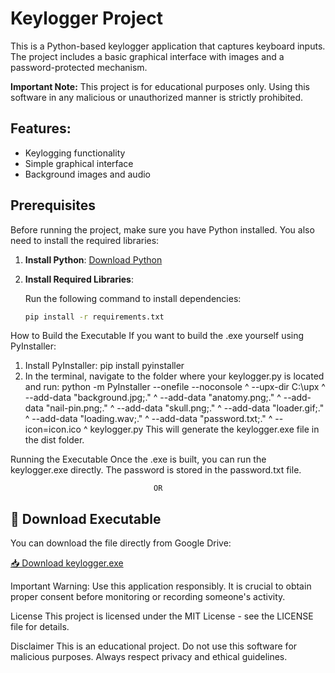 # Keylogger Project

This is a Python-based keylogger application that captures keyboard inputs. The project includes a basic graphical interface with images and a password-protected mechanism.

**Important Note:** This project is for educational purposes only. Using this software in any malicious or unauthorized manner is strictly prohibited.

## Features:
- Keylogging functionality
- Simple graphical interface
- Background images and audio

## Prerequisites

Before running the project, make sure you have Python installed. You also need to install the required libraries:

1. **Install Python**: [Download Python](https://www.python.org/downloads/)

2. **Install Required Libraries**:

   Run the following command to install dependencies:

   ```bash
   pip install -r requirements.txt

How to Build the Executable
If you want to build the .exe yourself using PyInstaller:

1) Install PyInstaller:
     pip install pyinstaller
2) In the terminal, navigate to the folder where your keylogger.py is located and run:
     python -m PyInstaller --onefile --noconsole ^
    --upx-dir C:\upx ^
    --add-data "background.jpg;." ^
    --add-data "anatomy.png;." ^
    --add-data "nail-pin.png;." ^
    --add-data "skull.png;." ^
    --add-data "loader.gif;." ^
    --add-data "loading.wav;." ^
    --add-data "password.txt;." ^
    --icon=icon.ico ^
    keylogger.py
  This will generate the keylogger.exe file in the dist folder.

Running the Executable
Once the .exe is built, you can run the keylogger.exe directly. The password is stored in the password.txt file.

                                    OR 

## 🔗 Download Executable

You can download the file directly from Google Drive:

[📥 Download keylogger.exe]([https://drive.google.com/your-shared-link-here](https://drive.google.com/drive/folders/1eUFX-OiuKtKUhrbVuqXkfcKWO5CHfSJi?usp=sharing))


Important Warning: Use this application responsibly. It is crucial to obtain proper consent before monitoring or recording someone's activity.

License
This project is licensed under the MIT License - see the LICENSE file for details.

Disclaimer
This is an educational project. Do not use this software for malicious purposes. Always respect privacy and ethical guidelines.




